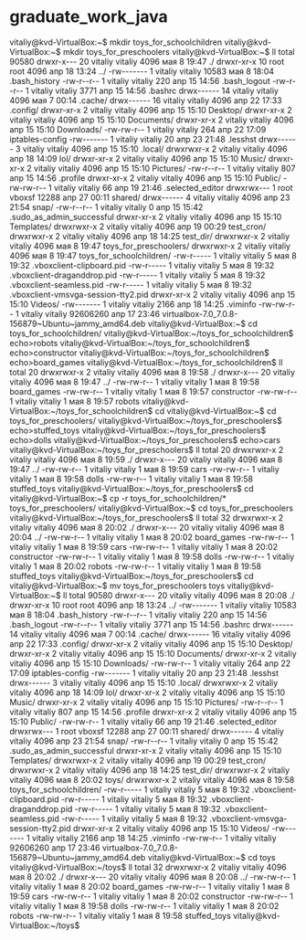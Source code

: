 # graduate_work_java
vitaliy@kvd-VirtualBox:~$ mkdir toys_for_schoolchildren
vitaliy@kvd-VirtualBox:~$ mkdir toys_for_preschoolers
vitaliy@kvd-VirtualBox:~$ ll
total 90580
drwxr-x--- 20 vitaliy vitaliy     4096 мая  8 19:47 ./
drwxr-xr-x 10 root    root        4096 апр 18 13:24 ../
-rw-------  1 vitaliy vitaliy    10583 мая  8 18:04 .bash_history
-rw-r--r--  1 vitaliy vitaliy      220 апр 15 14:56 .bash_logout
-rw-r--r--  1 vitaliy vitaliy     3771 апр 15 14:56 .bashrc
drwx------ 14 vitaliy vitaliy     4096 мая  7 00:14 .cache/
drwx------ 16 vitaliy vitaliy     4096 апр 22 17:33 .config/
drwxr-xr-x  2 vitaliy vitaliy     4096 апр 15 15:10 Desktop/
drwxr-xr-x  2 vitaliy vitaliy     4096 апр 15 15:10 Documents/
drwxr-xr-x  2 vitaliy vitaliy     4096 апр 15 15:10 Downloads/
-rw-rw-r--  1 vitaliy vitaliy      264 апр 22 17:09 iptables-config
-rw-------  1 vitaliy vitaliy       20 апр 23 21:48 .lesshst
drwx------  3 vitaliy vitaliy     4096 апр 15 15:10 .local/
drwxrwxr-x  2 vitaliy vitaliy     4096 апр 18 14:09 lol/
drwxr-xr-x  2 vitaliy vitaliy     4096 апр 15 15:10 Music/
drwxr-xr-x  2 vitaliy vitaliy     4096 апр 15 15:10 Pictures/
-rw-r--r--  1 vitaliy vitaliy      807 апр 15 14:56 .profile
drwxr-xr-x  2 vitaliy vitaliy     4096 апр 15 15:10 Public/
-rw-rw-r--  1 vitaliy vitaliy       66 апр 19 21:46 .selected_editor
drwxrwx---  1 root    vboxsf     12288 апр 27 00:11 shared/
drwx------  4 vitaliy vitaliy     4096 апр 23 21:54 snap/
-rw-r--r--  1 vitaliy vitaliy        0 апр 15 15:42 .sudo_as_admin_successful
drwxr-xr-x  2 vitaliy vitaliy     4096 апр 15 15:10 Templates/
drwxrwxr-x  2 vitaliy vitaliy     4096 апр 19 00:29 test_cron/
drwxrwxr-x  2 vitaliy vitaliy     4096 апр 18 14:25 test_dir/
drwxrwxr-x  2 vitaliy vitaliy     4096 мая  8 19:47 toys_for_preschoolers/
drwxrwxr-x  2 vitaliy vitaliy     4096 мая  8 19:47 toys_for_schoolchildren/
-rw-r-----  1 vitaliy vitaliy        5 мая  8 19:32 .vboxclient-clipboard.pid
-rw-r-----  1 vitaliy vitaliy        5 мая  8 19:32 .vboxclient-draganddrop.pid
-rw-r-----  1 vitaliy vitaliy        5 мая  8 19:32 .vboxclient-seamless.pid
-rw-r-----  1 vitaliy vitaliy        5 мая  8 19:32 .vboxclient-vmsvga-session-tty2.pid
drwxr-xr-x  2 vitaliy vitaliy     4096 апр 15 15:10 Videos/
-rw-------  1 vitaliy vitaliy     2166 апр 18 14:25 .viminfo
-rw-rw-r--  1 vitaliy vitaliy 92606260 апр 17 23:46 virtualbox-7.0_7.0.8-156879~Ubuntu~jammy_amd64.deb
vitaliy@kvd-VirtualBox:~$ cd toys_for_schoolchildren/
vitaliy@kvd-VirtualBox:~/toys_for_schoolchildren$ echo>robots
vitaliy@kvd-VirtualBox:~/toys_for_schoolchildren$ echo>constructor
vitaliy@kvd-VirtualBox:~/toys_for_schoolchildren$ echo>board_games
vitaliy@kvd-VirtualBox:~/toys_for_schoolchildren$ ll
total 20
drwxrwxr-x  2 vitaliy vitaliy 4096 мая  8 19:58 ./
drwxr-x--- 20 vitaliy vitaliy 4096 мая  8 19:47 ../
-rw-rw-r--  1 vitaliy vitaliy    1 мая  8 19:58 board_games
-rw-rw-r--  1 vitaliy vitaliy    1 мая  8 19:57 constructor
-rw-rw-r--  1 vitaliy vitaliy    1 мая  8 19:57 robots
vitaliy@kvd-VirtualBox:~/toys_for_schoolchildren$ cd
vitaliy@kvd-VirtualBox:~$ cd toys_for_preschoolers/
vitaliy@kvd-VirtualBox:~/toys_for_preschoolers$ echo>stuffed_toys
vitaliy@kvd-VirtualBox:~/toys_for_preschoolers$ echo>dolls
vitaliy@kvd-VirtualBox:~/toys_for_preschoolers$ echo>cars
vitaliy@kvd-VirtualBox:~/toys_for_preschoolers$ ll
total 20
drwxrwxr-x  2 vitaliy vitaliy 4096 мая  8 19:59 ./
drwxr-x--- 20 vitaliy vitaliy 4096 мая  8 19:47 ../
-rw-rw-r--  1 vitaliy vitaliy    1 мая  8 19:59 cars
-rw-rw-r--  1 vitaliy vitaliy    1 мая  8 19:58 dolls
-rw-rw-r--  1 vitaliy vitaliy    1 мая  8 19:58 stuffed_toys
vitaliy@kvd-VirtualBox:~/toys_for_preschoolers$ cd
vitaliy@kvd-VirtualBox:~$ cp -r toys_for_schoolchildren/* toys_for_preschoolers/
vitaliy@kvd-VirtualBox:~$ cd toys_for_preschoolers
vitaliy@kvd-VirtualBox:~/toys_for_preschoolers$ ll
total 32
drwxrwxr-x  2 vitaliy vitaliy 4096 мая  8 20:02 ./
drwxr-x--- 20 vitaliy vitaliy 4096 мая  8 20:04 ../
-rw-rw-r--  1 vitaliy vitaliy    1 мая  8 20:02 board_games
-rw-rw-r--  1 vitaliy vitaliy    1 мая  8 19:59 cars
-rw-rw-r--  1 vitaliy vitaliy    1 мая  8 20:02 constructor
-rw-rw-r--  1 vitaliy vitaliy    1 мая  8 19:58 dolls
-rw-rw-r--  1 vitaliy vitaliy    1 мая  8 20:02 robots
-rw-rw-r--  1 vitaliy vitaliy    1 мая  8 19:58 stuffed_toys
vitaliy@kvd-VirtualBox:~/toys_for_preschoolers$ cd
vitaliy@kvd-VirtualBox:~$ mv toys_for_preschoolers toys
vitaliy@kvd-VirtualBox:~$ ll
total 90580
drwxr-x--- 20 vitaliy vitaliy     4096 мая  8 20:08 ./
drwxr-xr-x 10 root    root        4096 апр 18 13:24 ../
-rw-------  1 vitaliy vitaliy    10583 мая  8 18:04 .bash_history
-rw-r--r--  1 vitaliy vitaliy      220 апр 15 14:56 .bash_logout
-rw-r--r--  1 vitaliy vitaliy     3771 апр 15 14:56 .bashrc
drwx------ 14 vitaliy vitaliy     4096 мая  7 00:14 .cache/
drwx------ 16 vitaliy vitaliy     4096 апр 22 17:33 .config/
drwxr-xr-x  2 vitaliy vitaliy     4096 апр 15 15:10 Desktop/
drwxr-xr-x  2 vitaliy vitaliy     4096 апр 15 15:10 Documents/
drwxr-xr-x  2 vitaliy vitaliy     4096 апр 15 15:10 Downloads/
-rw-rw-r--  1 vitaliy vitaliy      264 апр 22 17:09 iptables-config
-rw-------  1 vitaliy vitaliy       20 апр 23 21:48 .lesshst
drwx------  3 vitaliy vitaliy     4096 апр 15 15:10 .local/
drwxrwxr-x  2 vitaliy vitaliy     4096 апр 18 14:09 lol/
drwxr-xr-x  2 vitaliy vitaliy     4096 апр 15 15:10 Music/
drwxr-xr-x  2 vitaliy vitaliy     4096 апр 15 15:10 Pictures/
-rw-r--r--  1 vitaliy vitaliy      807 апр 15 14:56 .profile
drwxr-xr-x  2 vitaliy vitaliy     4096 апр 15 15:10 Public/
-rw-rw-r--  1 vitaliy vitaliy       66 апр 19 21:46 .selected_editor
drwxrwx---  1 root    vboxsf     12288 апр 27 00:11 shared/
drwx------  4 vitaliy vitaliy     4096 апр 23 21:54 snap/
-rw-r--r--  1 vitaliy vitaliy        0 апр 15 15:42 .sudo_as_admin_successful
drwxr-xr-x  2 vitaliy vitaliy     4096 апр 15 15:10 Templates/
drwxrwxr-x  2 vitaliy vitaliy     4096 апр 19 00:29 test_cron/
drwxrwxr-x  2 vitaliy vitaliy     4096 апр 18 14:25 test_dir/
drwxrwxr-x  2 vitaliy vitaliy     4096 мая  8 20:02 toys/
drwxrwxr-x  2 vitaliy vitaliy     4096 мая  8 19:58 toys_for_schoolchildren/
-rw-r-----  1 vitaliy vitaliy        5 мая  8 19:32 .vboxclient-clipboard.pid
-rw-r-----  1 vitaliy vitaliy        5 мая  8 19:32 .vboxclient-draganddrop.pid
-rw-r-----  1 vitaliy vitaliy        5 мая  8 19:32 .vboxclient-seamless.pid
-rw-r-----  1 vitaliy vitaliy        5 мая  8 19:32 .vboxclient-vmsvga-session-tty2.pid
drwxr-xr-x  2 vitaliy vitaliy     4096 апр 15 15:10 Videos/
-rw-------  1 vitaliy vitaliy     2166 апр 18 14:25 .viminfo
-rw-rw-r--  1 vitaliy vitaliy 92606260 апр 17 23:46 virtualbox-7.0_7.0.8-156879~Ubuntu~jammy_amd64.deb
vitaliy@kvd-VirtualBox:~$ cd toys
vitaliy@kvd-VirtualBox:~/toys$ ll
total 32
drwxrwxr-x  2 vitaliy vitaliy 4096 мая  8 20:02 ./
drwxr-x--- 20 vitaliy vitaliy 4096 мая  8 20:08 ../
-rw-rw-r--  1 vitaliy vitaliy    1 мая  8 20:02 board_games
-rw-rw-r--  1 vitaliy vitaliy    1 мая  8 19:59 cars
-rw-rw-r--  1 vitaliy vitaliy    1 мая  8 20:02 constructor
-rw-rw-r--  1 vitaliy vitaliy    1 мая  8 19:58 dolls
-rw-rw-r--  1 vitaliy vitaliy    1 мая  8 20:02 robots
-rw-rw-r--  1 vitaliy vitaliy    1 мая  8 19:58 stuffed_toys
vitaliy@kvd-VirtualBox:~/toys$ 
